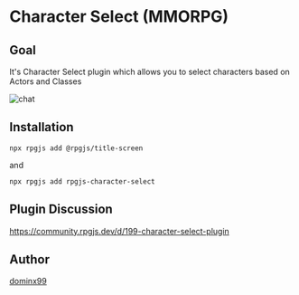 # Character Select (MMORPG)

## Goal

It's Character Select plugin which allows you to select characters based on Actors and Classes

![chat](/assets/plugins/character-select.png)

## Installation

`npx rpgjs add @rpgjs/title-screen`

and

`npx rpgjs add rpgjs-character-select`

## Plugin Discussion

https://community.rpgjs.dev/d/199-character-select-plugin

## Author

[dominx99](https://community.rpgjs.dev/u/dominx99)